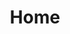 ---
title: Home
seo:
  page_title:
  meta_description:
  featured_image:
  featured_image_alt:
hero:
  heading: CSS Components
  body: A collection of popular layouts and patterns made with good ol' HTML, Matter and a sprinkle of SCSS
  hero_image:
    image: /uploads/featured-image.jpg
    image_alt:
  button:
    button_url:
    button_text:
---